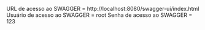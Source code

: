 URL de acesso ao SWAGGER = http://localhost:8080/swagger-ui/index.html
Usuário de acesso ao SWAGGER = root
Senha de acesso ao SWAGGER = 123

